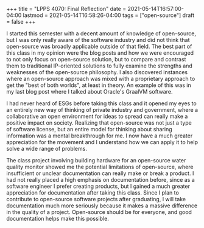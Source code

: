 +++
title = "LPPS 4070: Final Reflection"
date = 2021-05-14T16:57:00-04:00
lastmod = 2021-05-14T16:58:26-04:00
tags = ["open-source"]
draft = false
+++

I started this semester with a decent amount of knowledge of open-source, but I was only really aware of the software industry and did not think that open-source was broadly applicable outside of that field.  The best part of this class in my opinion were the blog posts and how we were encouraged to not only focus on open-source solution, but to compare and contrast them to traditional IP-oriented solutions to fully examine the strengths and weaknesses of the open-source philosophy.  I also discovered instances where an open-source approach was mixed with a proprietary approach to get the "best of both worlds", at least in theory.  An example of this was in my last blog post where I talked about Oracle's GraalVM software.

I had never heard of ESGs before taking this class and it opened my eyes to an entirely new way of thinking of private industry and government, where a collaborative an open environment for ideas to spread can really make a positive impact on society.  Realizing that open-source was not just a type of software license, but an entire model for thinking about sharing information was a mental breakthrough for me.  I now have a much greater appreciation for the movement and I understand how we can apply it to help solve a wide range of problems.

The class project involving building hardware for an open-source water quality monitor showed me the potential limitations of open-source, where insufficient or unclear documentation can really make or break a product.  I had not really placed a high emphasis on documentation before, since as a software engineer I prefer creating products, but I gained a much greater appreciation for documentation after taking this class.  Since I plan to contribute to open-source software projects after graduating, I will take documentation much more seriously because it makes a massive difference in the quality of a project.  Open-source should be for everyone, and good documentation helps make this possible.
